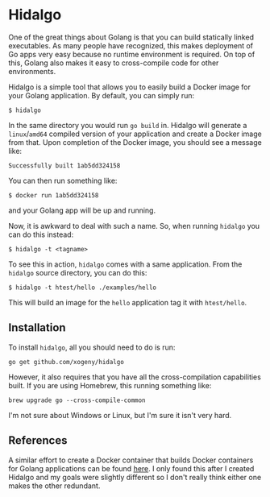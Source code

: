 # Hidalgo

One of the great things about Golang is that you can build statically
linked executables.  As many people have recognized, this makes
deployment of Go apps very easy because no runtime environment is
required.  On top of this, Golang also makes it easy to cross-compile
code for other environments.

Hidalgo is a simple tool that allows you to easily build a Docker
image for your Golang application.  By default, you can simply run:

```
$ hidalgo
```

In the same directory you would run `go build` in.  Hidalgo will
generate a `linux`/`amd64` compiled version of your application and
create a Docker image from that.  Upon completion of the Docker image,
you should see a message like:

```
Successfully built 1ab5dd324158
```

You can then run something like:

```
$ docker run 1ab5dd324158
```

and your Golang app will be up and running.

Now, it is awkward to deal with such a name.  So, when running
`hidalgo` you can do this instead:

```
$ hidalgo -t <tagname>
```

To see this in action, `hidalgo` comes with a same application.  From
the `hidalgo` source directory, you can do this:

```
$ hidalgo -t htest/hello ./examples/hello
```

This will build an image for the `hello` application tag it with `htest/hello`.

## Installation

To install `hidalgo`, all you should need to do is run:

```
go get github.com/xogeny/hidalgo
```

However, it also requires that you have all the cross-compilation
capabilities built.  If you are using Homebrew, this running something like:

```
brew upgrade go --cross-compile-common
```

I'm not sure about Windows or Linux, but I'm sure it isn't very hard.

## References

A similar effort to create a Docker container that builds Docker
containers for Golang applications can be found
[here](https://registry.hub.docker.com/u/centurylink/golang-builder/).
I only found this after I created Hidalgo and my goals were slightly
different so I don't really think either one makes the other
redundant.
